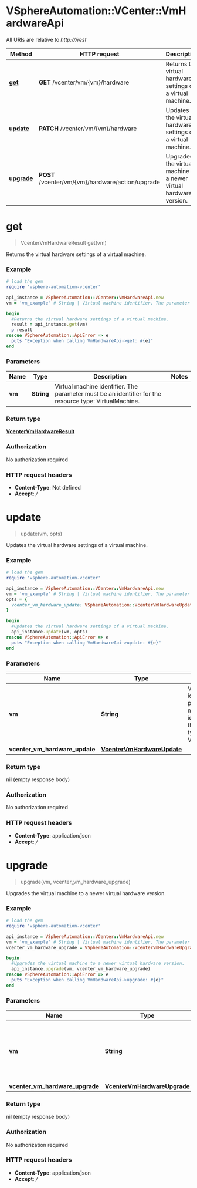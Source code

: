 # VSphereAutomation::VCenter::VmHardwareApi

All URIs are relative to *http:///rest*

Method | HTTP request | Description
------------- | ------------- | -------------
[**get**](VmHardwareApi.md#get) | **GET** /vcenter/vm/{vm}/hardware | Returns the virtual hardware settings of a virtual machine.
[**update**](VmHardwareApi.md#update) | **PATCH** /vcenter/vm/{vm}/hardware | Updates the virtual hardware settings of a virtual machine.
[**upgrade**](VmHardwareApi.md#upgrade) | **POST** /vcenter/vm/{vm}/hardware/action/upgrade | Upgrades the virtual machine to a newer virtual hardware version.


# **get**
> VcenterVmHardwareResult get(vm)

Returns the virtual hardware settings of a virtual machine.

### Example
```ruby
# load the gem
require 'vsphere-automation-vcenter'

api_instance = VSphereAutomation::VCenter::VmHardwareApi.new
vm = 'vm_example' # String | Virtual machine identifier. The parameter must be an identifier for the resource type: VirtualMachine.

begin
  #Returns the virtual hardware settings of a virtual machine.
  result = api_instance.get(vm)
  p result
rescue VSphereAutomation::ApiError => e
  puts "Exception when calling VmHardwareApi->get: #{e}"
end
```

### Parameters

Name | Type | Description  | Notes
------------- | ------------- | ------------- | -------------
 **vm** | **String**| Virtual machine identifier. The parameter must be an identifier for the resource type: VirtualMachine. | 

### Return type

[**VcenterVmHardwareResult**](VcenterVmHardwareResult.md)

### Authorization

No authorization required

### HTTP request headers

 - **Content-Type**: Not defined
 - **Accept**: */*



# **update**
> update(vm, opts)

Updates the virtual hardware settings of a virtual machine.

### Example
```ruby
# load the gem
require 'vsphere-automation-vcenter'

api_instance = VSphereAutomation::VCenter::VmHardwareApi.new
vm = 'vm_example' # String | Virtual machine identifier. The parameter must be an identifier for the resource type: VirtualMachine.
opts = {
  vcenter_vm_hardware_update: VSphereAutomation::VcenterVmHardwareUpdate.new # VcenterVmHardwareUpdate | 
}

begin
  #Updates the virtual hardware settings of a virtual machine.
  api_instance.update(vm, opts)
rescue VSphereAutomation::ApiError => e
  puts "Exception when calling VmHardwareApi->update: #{e}"
end
```

### Parameters

Name | Type | Description  | Notes
------------- | ------------- | ------------- | -------------
 **vm** | **String**| Virtual machine identifier. The parameter must be an identifier for the resource type: VirtualMachine. | 
 **vcenter_vm_hardware_update** | [**VcenterVmHardwareUpdate**](VcenterVmHardwareUpdate.md)|  | [optional] 

### Return type

nil (empty response body)

### Authorization

No authorization required

### HTTP request headers

 - **Content-Type**: application/json
 - **Accept**: */*



# **upgrade**
> upgrade(vm, vcenter_vm_hardware_upgrade)

Upgrades the virtual machine to a newer virtual hardware version.

### Example
```ruby
# load the gem
require 'vsphere-automation-vcenter'

api_instance = VSphereAutomation::VCenter::VmHardwareApi.new
vm = 'vm_example' # String | Virtual machine identifier. The parameter must be an identifier for the resource type: VirtualMachine.
vcenter_vm_hardware_upgrade = VSphereAutomation::VcenterVmHardwareUpgrade.new # VcenterVmHardwareUpgrade | 

begin
  #Upgrades the virtual machine to a newer virtual hardware version.
  api_instance.upgrade(vm, vcenter_vm_hardware_upgrade)
rescue VSphereAutomation::ApiError => e
  puts "Exception when calling VmHardwareApi->upgrade: #{e}"
end
```

### Parameters

Name | Type | Description  | Notes
------------- | ------------- | ------------- | -------------
 **vm** | **String**| Virtual machine identifier. The parameter must be an identifier for the resource type: VirtualMachine. | 
 **vcenter_vm_hardware_upgrade** | [**VcenterVmHardwareUpgrade**](VcenterVmHardwareUpgrade.md)|  | 

### Return type

nil (empty response body)

### Authorization

No authorization required

### HTTP request headers

 - **Content-Type**: application/json
 - **Accept**: */*



